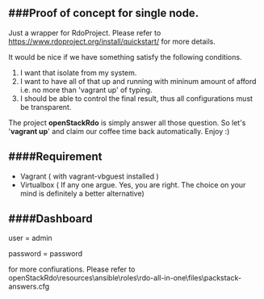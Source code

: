 ###Proof of concept for single node.
----
Just a wrapper for RdoProject. Please refer to https://www.rdoproject.org/install/quickstart/ for more details.

It would be nice if we have something satisfy the following conditions.

1. I want that isolate from my system.
2. I want to have all of that up and running with mininum amount of afford i.e. no more than 'vagrant up' of typing.
3. I should be able to control the final result, thus all configurations must be transparent.  

The project **openStackRdo** is simply answer all those question. 
So let's '**vagrant up**' and claim our coffee time back automatically. Enjoy :)


####Requirement
----
- Vagrant ( with vagrant-vbguest installed )
- Virtualbox ( If any one argue. Yes, you are right. The choice on your mind is definitely a better alternative)
  

####Dashboard
----
user     = admin

password = password

for more confiurations. Please refer to 
openStackRdo\resources\ansible\roles\rdo-all-in-one\files\packstack-answers.cfg

